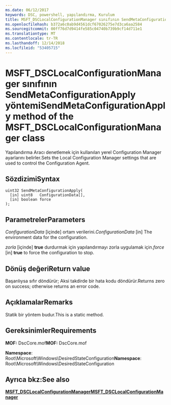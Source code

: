 ```yaml
---
ms.date: 06/12/2017
keywords: DSC, powershell, yapılandırma, Kurulum
title: MSFT_DSCLocalConfigurationManager sınıfının SendMetaConfigurationApply yöntemi
ms.openlocfilehash: b372a6c0ab9d4561dcf67026275e7d3ca6aa2584
ms.sourcegitcommit: 00ff76d7d9414fe585c04740b739b9cf14d711e1
ms.translationtype: MT
ms.contentlocale: tr-TR
ms.lasthandoff: 12/14/2018
ms.locfileid: "53405715"
---
```

# <a name="sendmetaconfigurationapply-method-of-the-msftdsclocalconfigurationmanager-class"></a><span data-ttu-id="17e69-103">MSFT_DSCLocalConfigurationManager sınıfının SendMetaConfigurationApply yöntemi</span><span class="sxs-lookup"><span data-stu-id="17e69-103">SendMetaConfigurationApply method of the MSFT_DSCLocalConfigurationManager class</span></span>

<span data-ttu-id="17e69-104">Yapılandırma Aracı denetlemek için kullanılan yerel Configuration Manager ayarlarını belirler.</span><span class="sxs-lookup"><span data-stu-id="17e69-104">Sets the Local Configuration Manager settings that are used to control the Configuration Agent.</span></span>

## <a name="syntax"></a><span data-ttu-id="17e69-105">Sözdizimi</span><span class="sxs-lookup"><span data-stu-id="17e69-105">Syntax</span></span>

```mof
uint32 SendMetaConfigurationApply(
  [in] uint8   ConfigurationData[],
  [in] boolean force
);
```

## <a name="parameters"></a><span data-ttu-id="17e69-106">Parametreler</span><span class="sxs-lookup"><span data-stu-id="17e69-106">Parameters</span></span>

<span data-ttu-id="17e69-107">*ConfigurationData* \[içinde\] ortam verilerini.</span><span class="sxs-lookup"><span data-stu-id="17e69-107">*ConfigurationData* \[in\] The environment data for the configuration.</span></span>

<span data-ttu-id="17e69-108">*zorla* \[içinde\] **true** durdurmak için yapılandırmayı zorla uygulamak için.</span><span class="sxs-lookup"><span data-stu-id="17e69-108">*force* \[in\] **true** to force the configuration to stop.</span></span>

## <a name="return-value"></a><span data-ttu-id="17e69-109">Dönüş değeri</span><span class="sxs-lookup"><span data-stu-id="17e69-109">Return value</span></span>

<span data-ttu-id="17e69-110">Başarılıysa sıfır döndürür; Aksi takdirde bir hata kodu döndürür.</span><span class="sxs-lookup"><span data-stu-id="17e69-110">Returns zero on success; otherwise returns an error code.</span></span>

## <a name="remarks"></a><span data-ttu-id="17e69-111">Açıklamalar</span><span class="sxs-lookup"><span data-stu-id="17e69-111">Remarks</span></span>

<span data-ttu-id="17e69-112">Statik bir yöntem budur.</span><span class="sxs-lookup"><span data-stu-id="17e69-112">This is a static method.</span></span>

## <a name="requirements"></a><span data-ttu-id="17e69-113">Gereksinimler</span><span class="sxs-lookup"><span data-stu-id="17e69-113">Requirements</span></span>

<span data-ttu-id="17e69-114">**MOF:** DscCore.mof</span><span class="sxs-lookup"><span data-stu-id="17e69-114">**MOF:** DscCore.mof</span></span>

<span data-ttu-id="17e69-115">**Namespace**: Root\Microsoft\Windows\DesiredStateConfiguration</span><span class="sxs-lookup"><span data-stu-id="17e69-115">**Namespace**: Root\Microsoft\Windows\DesiredStateConfiguration</span></span>

## <a name="see-also"></a><span data-ttu-id="17e69-116">Ayrıca bkz:</span><span class="sxs-lookup"><span data-stu-id="17e69-116">See also</span></span>

[<span data-ttu-id="17e69-117">**MSFT_DSCLocalConfigurationManager**</span><span class="sxs-lookup"><span data-stu-id="17e69-117">**MSFT_DSCLocalConfigurationManager**</span></span>](msft-dsclocalconfigurationmanager.md)